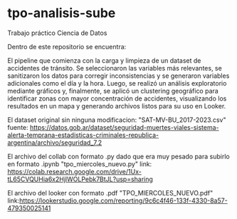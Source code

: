 # tpo-analisis-sube
Trabajo práctico Ciencia de Datos

Dentro de este repositorio se encuentra:

El pipeline que comienza con la carga y limpieza de un dataset de accidentes de tránsito. Se seleccionaron las variables más relevantes, se sanitizaron los datos para corregir inconsistencias y se generaron variables adicionales como el día y la hora. Luego, se realizó un análisis exploratorio mediante gráficos y, finalmente, se aplicó un clustering geográfico para identificar zonas con mayor concentración de accidentes, visualizando los resultados en un mapa y generando archivos listos para su uso en Looker.

El dataset original sin ninguna modificacion: "SAT-MV-BU_2017-2023.csv" 
fuente: https://datos.gob.ar/dataset/seguridad-muertes-viales-sistema-alerta-temprana-estadisticas-criminales-republica-argentina/archivo/seguridad_7.2

El archivo del collab con formato .py dado que era muy pesado para subirlo en formato .ipynb "tpo_miercoles_nuevo.py"
link: https://colab.research.google.com/drive/1Ux-tL65CVQUHia6x2HjlWOLPebk7BtJL?usp=sharing

El archivo del looker con formato .pdf "TPO_MIERCOLES_NUEVO.pdf"
link:https://lookerstudio.google.com/reporting/9c6c4f46-133f-4330-8a57-479350025141
